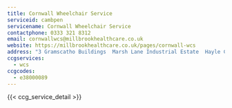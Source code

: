 ```yaml
---
title: Cornwall Wheelchair Service
serviceid: cambpen
servicename: Cornwall Wheelchair Service
contactphone: 0333 321 8312
email: cornwallwcs@millbrookhealthcare.co.uk
website: https://millbrookhealthcare.co.uk/pages/cornwall-wcs
address: "3 Gramscatho Buildings  Marsh Lane Industrial Estate  Hayle Cornwall  TR27 5JR"
ccgservices:
  - wcs
ccgcodes:
  - e38000089
---
```


{{< ccg_service_detail >}}
